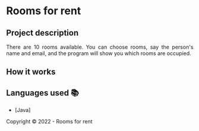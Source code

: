 ﻿<h1>Rooms for rent</h1> 

## Project description

<p align="justify">
    There are 10 rooms available. You can choose rooms, say the person's name and email, and the program will show you which rooms are occupied.

</p>

## How it works

<p align="justify"
![unknown](https://user-images.githubusercontent.com/97038663/196043227-ace1e6af-7a23-4c61-9a16-2190ec0edc85.png)

</p>


## Languages used :books:

- [Java]

Copyright :copyright: 2022 - Rooms for rent
